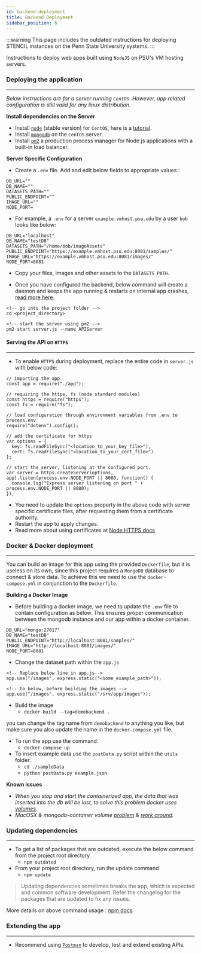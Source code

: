 ```yaml
---
id: backend-deployment
title: Backend Deployment
sidebar_position: 6
---
```


:::warning
This page includes the outdated instructions for deploying STENCIL instances on the Penn State University systems.
:::

Instructions to deploy web apps built using `NodeJS` on PSU's VM hosting servers.

### Deploying the application
---
_Below instructions are for a server running `CentOS`. However, app related configuration is still valid for any linux distribution._

**Install dependencies on the Server**

- Install [`node`](https://nodejs.org/en/) (stable version) for `CentOS`, here is a [tutorial](https://www.digitalocean.com/community/tutorials/how-to-install-node-js-on-a-centos-7-server).
- Install [`mongodb`](https://docs.mongodb.com/manual/tutorial/install-mongodb-on-red-hat/) on the `CentOS` server.
- Install [`pm2`](https://www.npmjs.com/package/pm2) a production process manager for Node.js applications with a built-in load balancer.

**Server Specific Configuration**

- Create a `.env` file. Add and edit below fields to appropriate values :

```
DB_URL=""
DB_NAME=""
DATASETS_PATH=""
PUBLIC_ENDPOINT=""
IMAGE_URL=""
NODE_PORT=
```

- For example, a `.env` for a server `example.vmhost.psu.edu` by a user `bob` looks like below:

```
DB_URL="localhost"
DB_NAME="testDB"
DATASETS_PATH="/home/bob/imageAssets"
PUBLIC_ENDPOINT="https://example.vmhost.psu.edu:8081/samples/"
IMAGE_URL="https://example.vmhost.psu.edu:8081/images/"
NODE_PORT=8081
```

- Copy your files, images and other assets to the `DATASETS_PATH`.

- Once you have configured the backend, below command will create a daemon and keeps the app running & restarts on internal app crashes, [read more here](https://pm2.io/doc/en/runtime/overview/?utm_source=pm2&utm_medium=website&utm_campaign=rebranding).

```
<!-- go into the project folder -->
cd <project_directory>  

<!-- start the server using pm2 -->
pm2 start server.js --name APIServer
```

#### Serving the API on `HTTPS`
---

- To enable `HTTPS` during deployment, replace the entire code in `server.js` with below code:

```
// importing the app
const app = require("./app");

// requiring the https, fs (node standard modules)
const https = require("https");
const fs = require("fs");

// load configuration through environment variables from .env to process.env
require("dotenv").config();

// add the certificate for https
var options = {
  key: fs.readFileSync("<location_to_your_key_file>"),
  cert: fs.readFileSync("<location_to_your_cert_file>")
};

// start the server, listening at the configured port.
var server = https.createServer(options, app).listen(process.env.NODE_PORT || 8080, function() {
  console.log("Express server listening on port " + process.env.NODE_PORT || 8080);
});

```

- You need to update the `options` property in the above code with server specific certificate files, after requesting them from a certificate authority.
- Restart the app to apply changes.
- Read more about using certificates at [Node HTTPS docs](https://nodejs.org/api/https.html#https_https_createserver_options_requestlistener)


### Docker & Docker deployment
---

You can build an image for this app using the provided `Dockerfile`, but it is useless on its own, since this project requires a `MongoDB` database to connect & store data. To achieve this we need to use the `docker-compose.yml` in conjunction to the `Dockerfile`.

**Building a Docker Image**

- Before building a docker image, we need to update the `.env` file to contain configuration as below. This ensures proper communication between the mongodb instance and our app within a docker container.

```
DB_URL="mongo:27017"
DB_NAME="testDB"
PUBLIC_ENDPOINT="http://localhost:8081/samples/"
IMAGE_URL="http://localhost:8081/images/"
NODE_PORT=8081

```

- Change the dataset path within the `app.js`

```
<!-- Replace below line in app.js-->
app.use("/images", express.static("<some_example_path>"));

<!-- to below, before building the images -->
app.use("/images", express.static("/srv/app/images"));

```

- Build the image
    - `docker build --tag=demobackend .`

you can change the tag name from `demobackend` to anything you like, but make sure you also update the name in the `docker-compose.yml` file.

- To run the app use the command:
    - `docker-compose up`
- To insert example data use the `postData.py` script within the `utils` folder:
    - `cd ./sampleData`
    - `python postData.py example.json`

**Known issues**

- _When you stop and start the containerized app, the data that was inserted into the db will be lost, to solve this problem docker uses [volumes](https://docs.docker.com/storage/volumes/)._
- _MacOSX & mongodb-container volume [problem](https://stackoverflow.com/a/34903503) & [work around](https://docs.docker.com/storage/volumes/)._

### Updating dependencies
---

- To get a list of packages that are outdated, execute the below command from the project root directory
  - `npm outdated`
- From your project root directory, run the update command
  - `npm update`

> Updating dependencies sometimes breaks the app, which is expected and common software development. Refer the changelog for the packages that are updated to fix any issues.

More details on above command usage : [npm docs](https://docs.npmjs.com/updating-packages-downloaded-from-the-registry)

### Extending the app
---

- Recommend using [`Postman`](https://www.getpostman.com/) to develop, test and extend existing APIs.
